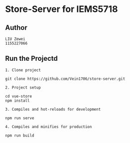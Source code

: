 # Store-Server for IEMS5718

## Author
```
LIU Zewei
1155227066
```

## Run the Projectd

```
1. Clone project

git clone https://github.com/Vein1706/store-server.git

2. Project setup

cd vue-store
npm install

3. Compiles and hot-reloads for development

npm run serve

4. Compiles and minifies for production

npm run build
```